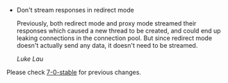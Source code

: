 *   Don't stream responses in redirect mode

    Previously, both redirect mode and proxy mode streamed their
	responses which caused a new thread to be created, and could end
	up leaking connections in the connection pool. But since redirect
	mode doesn't actually send any data, it doesn't need to be
	streamed.

	*Luke Lau*

Please check [7-0-stable](https://github.com/rails/rails/blob/7-0-stable/activestorage/CHANGELOG.md) for previous changes.

